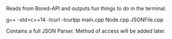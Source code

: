 Reads from Bored-API and outputs fun things to do in the terminal.

g++ -std=c++14 -lcurl -lcurlpp main.cpp Node.cpp JSONFile.cpp

Contains a full JSON Parser. Method of access will be added later.
